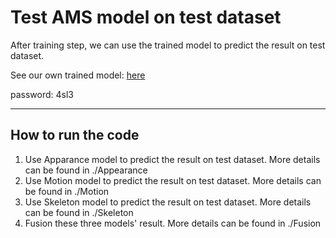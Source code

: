 # Test AMS model on test dataset

After training step, we can use the trained model to predict the result on test dataset.

See our own trained model:  [here](http://pan.baidu.com/s/1hrZxSiS)

password: 4sl3

------
## How to run the code
1. Use Apparance model to predict the result on test dataset. More details can be found in ./Appearance
2. Use Motion model to predict the result on test dataset. More details can be found in ./Motion
3. Use Skeleton model to predict the result on test dataset. More details can be found in ./Skeleton
4. Fusion these three models' result. More details can be found in ./Fusion


